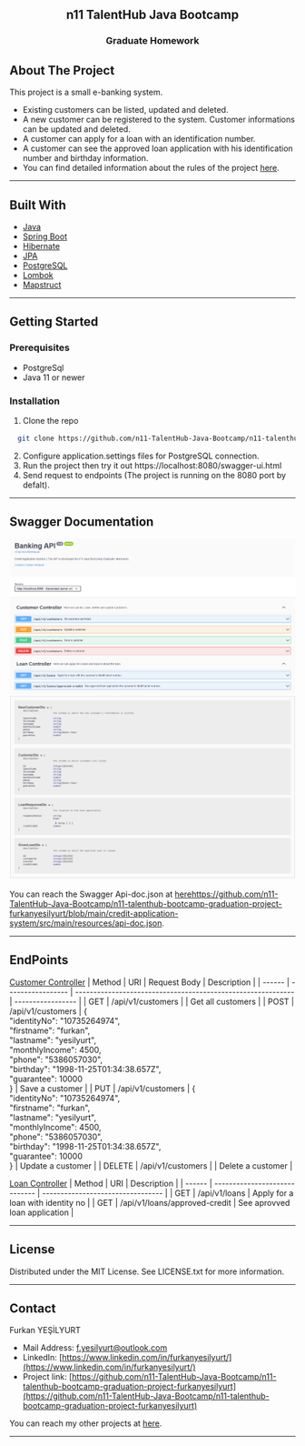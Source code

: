 <div id="top"></div>
<div align="center">
  <h2 align="center"> n11 TalentHub Java Bootcamp</h2>
<h3 align="center">Graduate Homework</h3>
</div>



<!-- About The Project -->
## About The Project
This project is a small e-banking system.
* Existing customers can be listed, updated and deleted.
* A new customer can be registered to the system. Customer informations can be updated and deleted.
* A customer can apply for a loan with an identification number.
* A customer can see the approved loan application with his identification number and birthday information.
* You can find detailed information about the rules of the project [here](https://github.com/n11-TalentHub-Java-Bootcamp/n11-talenthub-bootcamp-graduation-project-furkanyesilyurt/blob/main/credit-application-system/2022.01.18_n11_TalentHub_Java_Spring_Bootcamp_Bitirme_Projesi_1.pdf).
___________________________________________________________________
<!-- Built With -->
## Built With
* [Java](https://www.java.com/tr/)
* [Spring Boot](https://spring.io/projects/spring-boot)
* [Hibernate](https://hibernate.org/)
* [JPA](https://docs.oracle.com/javaee/6/tutorial/doc/bnbpz.html)
* [PostgreSQL](https://www.postgresql.org/)
* [Lombok](https://projectlombok.org/)
* [Mapstruct](https://mapstruct.org/)
___________________________________________________________________
<!-- Getting Started -->
## Getting Started
### Prerequisites
* PostgreSql
* Java 11 or newer
### Installation
1. Clone the repo
 ```sh
   git clone https://github.com/n11-TalentHub-Java-Bootcamp/n11-talenthub-bootcamp-graduation-project-furkanyesilyurt.git
   ```
2. Configure application.settings files for PostgreSQL connection.
3. Run the project then try it out https://localhost:8080/swagger-ui.html
4. Send request to endpoints (The project is running on the 8080 port by defalt).
___________________________________________________________________
<!-- Swagger Documentation -->
## Swagger Documentation
![Swagger](https://github.com/n11-TalentHub-Java-Bootcamp/n11-talenthub-bootcamp-graduation-project-furkanyesilyurt/blob/main/credit-application-system/images/swagger.PNG)
![Swagger2](https://github.com/n11-TalentHub-Java-Bootcamp/n11-talenthub-bootcamp-graduation-project-furkanyesilyurt/blob/main/credit-application-system/images/swagger2.PNG)

You can reach the Swagger Api-doc.json at [here]()https://github.com/n11-TalentHub-Java-Bootcamp/n11-talenthub-bootcamp-graduation-project-furkanyesilyurt/blob/main/credit-application-system/src/main/resources/api-doc.json.
___________________________________________________________________
<!-- EndPoints -->
## EndPoints
[Customer Controller](https://github.com/n11-TalentHub-Java-Bootcamp/n11-talenthub-bootcamp-graduation-project-furkanyesilyurt/blob/main/credit-application-system/src/main/java/com/furkanyesilyurt/creditapplicationsystem/controller/CustomerController.java)
| Method | URI               | Request Body                                                 | Description       |
| ------ | ----------------- | ------------------------------------------------------------ | ----------------- |
| GET    | /api/v1/customers |                                                              | Get all customers |
| POST   | /api/v1/customers | {<br/>  "identityNo": "10735264974",<br/>  "firstname": "furkan",<br/>  "lastname": "yesilyurt",<br/>  "monthlyIncome": 4500,<br/>  "phone": "5386057030",<br/>  "birthday": "1998-11-25T01:34:38.657Z",<br/>  "guarantee": 10000<br/>} | Save a customer   |
| PUT    | /api/v1/customers | {<br/>  "identityNo": "10735264974",<br/>  "firstname": "furkan",<br/>  "lastname": "yesilyurt",<br/>  "monthlyIncome": 4500,<br/>  "phone": "5386057030",<br/>  "birthday": "1998-11-25T01:34:38.657Z",<br/>  "guarantee": 10000<br/>} | Update a customer |
| DELETE | /api/v1/customers |                                                              | Delete a customer |

[Loan Controller](https://github.com/n11-TalentHub-Java-Bootcamp/n11-talenthub-bootcamp-graduation-project-furkanyesilyurt/blob/main/credit-application-system/src/main/java/com/furkanyesilyurt/creditapplicationsystem/controller/LoanController.java)
| Method | URI                           | Description                       |
| ------ | ----------------------------- | --------------------------------- |
| GET    | /api/v1/loans                 | Apply for a loan with identity no |
| GET    | /api/v1/loans/approved-credit | See aprovved loan application     |

___________________________________________________________________
<!-- License -->
## License
Distributed under the MIT License. See LICENSE.txt for more information.
___________________________________________________________________
<!-- Contact -->
## Contact
Furkan YEŞİLYURT
* Mail Address: f.yesilyurt@outlook.com
* LinkedIn: [https://www.linkedin.com/in/furkanyesilyurt/](https://www.linkedin.com/in/furkanyesilyurt/)
* Project link: [https://github.com/n11-TalentHub-Java-Bootcamp/n11-talenthub-bootcamp-graduation-project-furkanyesilyurt](https://github.com/n11-TalentHub-Java-Bootcamp/n11-talenthub-bootcamp-graduation-project-furkanyesilyurt)

You can reach my other projects at [here](https://github.com/furkanyesilyurt).
___________________________________________________________________



